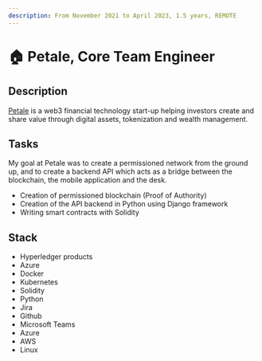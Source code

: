 ```yaml
---
description: From November 2021 to April 2023, 1.5 years, REMOTE
---
```


# 🏠 Petale, Core Team Engineer

## Description

[Petale](https://www.petale.com/) is a web3 financial technology start-up helping investors create and share value through digital assets, tokenization and wealth management.

## Tasks

My goal at Petale was to create a permissioned network from the ground up, and to create a backend API which acts as a bridge between the blockchain, the mobile application and the desk.

* Creation of permissioned blockchain (Proof of Authority)
* Creation of the API backend in Python using Django framework
* Writing smart contracts with Solidity

## Stack

* Hyperledger products
* Azure
* Docker
* Kubernetes
* Solidity
* Python
* Jira
* Github
* Microsoft Teams
* Azure
* AWS
* Linux
